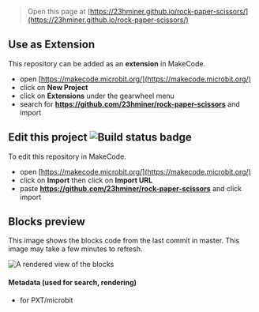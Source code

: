 
> Open this page at [https://23hminer.github.io/rock-paper-scissors/](https://23hminer.github.io/rock-paper-scissors/)

## Use as Extension

This repository can be added as an **extension** in MakeCode.

* open [https://makecode.microbit.org/](https://makecode.microbit.org/)
* click on **New Project**
* click on **Extensions** under the gearwheel menu
* search for **https://github.com/23hminer/rock-paper-scissors** and import

## Edit this project ![Build status badge](https://github.com/23hminer/rock-paper-scissors/workflows/MakeCode/badge.svg)

To edit this repository in MakeCode.

* open [https://makecode.microbit.org/](https://makecode.microbit.org/)
* click on **Import** then click on **Import URL**
* paste **https://github.com/23hminer/rock-paper-scissors** and click import

## Blocks preview

This image shows the blocks code from the last commit in master.
This image may take a few minutes to refresh.

![A rendered view of the blocks](https://github.com/23hminer/rock-paper-scissors/raw/master/.github/makecode/blocks.png)

#### Metadata (used for search, rendering)

* for PXT/microbit
<script src="https://makecode.com/gh-pages-embed.js"></script><script>makeCodeRender("{{ site.makecode.home_url }}", "{{ site.github.owner_name }}/{{ site.github.repository_name }}");</script>
